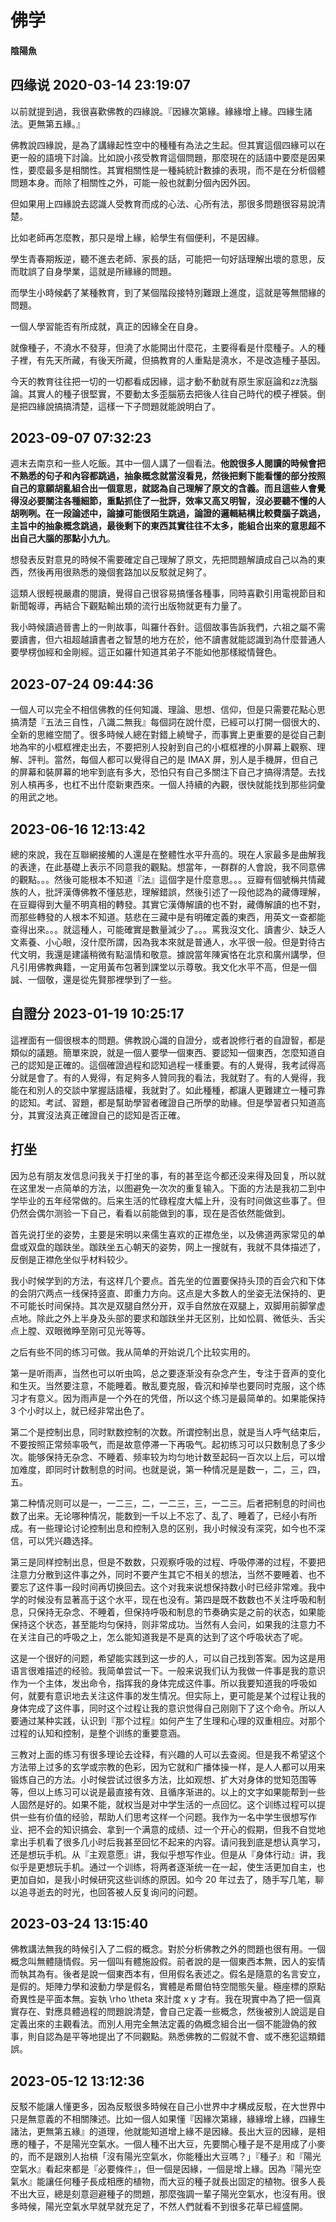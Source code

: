 # 佛学

#### 陰陽魚

## 四缘说 2020-03-14 23:19:07

 以前就提到過，我很喜歡佛教的四緣說。『因緣次第緣。緣緣增上緣。四緣生諸法。更無第五緣。』
 
 佛教說四緣說，是為了講緣起性空中的種種有為法之生起。但其實這個四緣可以在更一般的語境下討論。比如說小孩受教育這個問題，那麼現在的話語中要麼是因果性，要麼最多是相關性。其實相關性是一種純統計數據的表現，而不是在分析個體問題本身。而除了相關性之外，可能一般也就劃分個內因外因。
 
 但如果用上四緣說去認識人受教育而成的心法、心所有法，那很多問題很容易說清楚。
 
 比如老師再怎麼教，那只是增上緣，給學生有個便利，不是因緣。
 
 學生青春期叛逆，聽不進去老師、家長的話，可能把一句好話理解出壞的意思，反而耽誤了自身學業，這就是所緣緣的問題。
 
 而學生小時候虧了某種教育，到了某個階段接特別難跟上進度，這就是等無間緣的問題。
 
 一個人學習能否有所成就，真正的因緣全在自身。
 
 就像種子，不澆水不發芽，但澆了水能開出什麼花，主要得看是什麼種子。人的種子裡，有先天所藏，有後天所藏，但搞教育的人重點是澆水，不是改造種子基因。
 
 今天的教育往往把一切的一切都看成因緣，這才動不動就有原生家庭論和zz洗腦論。其實人的種子很堅實，不要動太多歪腦筋去把後人往自己時代的模子裡裝。倒是把四緣說搞搞清楚，這樣一下子問題就能說明白了。

## 2023-09-07 07:32:23

週末去南京和一些人吃飯。其中一個人講了一個看法。**他說很多人閱讀的時候會把不熟悉的句子和內容都跳過，抽象概念就當沒看見，然後把剩下能看懂的部分按照自己的意願胡亂組合出一個意思，就認為自己理解了原文的含義。而且這些人會覺得沒必要關注各種細節，重點抓住了一批評，效率又高又明智，沒必要聽不懂的人胡咧咧。在一段論述中，論據可能很陌生跳過，論證的邏輯結構比較費腦子跳過，主旨中的抽象概念跳過，最後剩下的東西其實往往不太多，能組合出來的意思超不出自己大腦的那點小九九**。

想發表反對意見的時候不需要確定自己理解了原文，先把問題解讀成自己以為的東西，然後再用很熟悉的幾個套路加以反駁就足夠了。

這類人很輕視嚴肅的閱讀，覺得自己很容易搞懂各種事，同時喜歡引用電視節目和新聞報導，再結合下觀點輸出類的流行出版物就更有力量了。

我小時候讀過晉書上的一則故事，叫羅什吞針。這個故事告訴我們，六祖之屬不需要讀書，但六祖超越讀書者之智慧的地方在於，他不讀書就能認識到為什麼普通人要學楞伽經和金剛經。這正如羅什知道其弟子不能如他那樣縱情聲色。

## 2023-07-24 09:44:36

一個人可以完全不相信佛教的任何知識、理論、思想、信仰，但是只需要花點心思搞清楚『五法三自性，八識二無我』每個詞在說什麼，已經可以打開一個很大的、全新的思維空間了。很多時候人總在對錯上繞彎子，而事實上更重要的是從自己劃地為牢的小框框裡走出去，不要把別人投射到自己的小框框裡的小屏幕上觀察、理解、評判。當然，每個人都可以覺得自己的是 IMAX 屏，別人是手機屏，但自己的屏幕和裝屏幕的地牢到底有多大，恐怕只有自己多關注下自己才搞得清楚。去找別人槓再多，也杠不出什麼新東西來。一個人持續的內觀，很快就能找到那些詞彙的用武之地。

## 2023-06-16 12:13:42

總的來說，我在互聯網接觸的人還是在整體性水平升高的。現在人家最多是曲解我的表達，在此基礎上表示不同意我的觀點。想當年，一群群的人會說，我不同意佛的觀點。。。然後可能根本不知道『法』這個字是什麼意思。。。豆瓣有個號稱共情藏族的人，批評漢傳佛教不懂慈悲，理解錯誤，然後引述了一段他認為的藏傳理解，在豆瓣得到大量不明真相的轉發。其實它漢傳解讀的也不對，藏傳解讀的也不對，而那些轉發的人根本不知道。慈悲在三藏中是有明確定義的東西，用英文一查都能查得出來。。。就這種人，可能確實是數量減少了。。。罵我沒文化、讀書少、缺乏人文素養、小心眼，沒什麼所謂，因為我本來就是普通人，水平很一般。但是對待古代文明，我還是建議稍微有點溫情和敬意。據說當年陳寅恪在北京和廣州講學，但凡引用佛教典籍，一定用黃布包著到課堂以示尊敬。我文化水平不高，但是一個誠、一個敬，還是從先賢那裡學到了一些。

## 自證分 2023-01-19 10:25:17

 這裡面有一個很根本的問題。佛教說心識的自證分，或者說修行者的自證智，都是類似的議題。簡單來說，就是一個人要學一個東西、要認知一個東西，怎麼知道自己的認知是正確的。這個確證過程和認知過程一樣重要。有的人覺得，我考試得高分就是會了。有的人覺得，有足夠多人贊同我的看法，我就對了。有的人覺得，我能在和別人的交談中掌握話語權，我就對了。如此種種，都讓人更難建立一種可靠的認知。考試、習題，都是幫助學習者確證自己所學的助緣。但是學習者只知道高分，其實沒法真正確證自己的認知是否正確。

 ## 打坐 

  因为总有朋友发信息问我关于打坐的事，有的甚至迄今都还没来得及回复，所以就在这里发一点简单的方法，以图避免一次次的重复输入。下面的方法是我初二到中学毕业的五年经常做的。后来生活的忙碌程度大幅上升，没有时间做这些事了。但仍然会偶尔测验一下自己，看看以前能做到的事，现在是否依然能做到。
  
  首先说打坐的姿势，主要是宋明以来儒生喜欢的正襟危坐，以及佛道两家常见的单盘或双盘的跏趺坐。跏趺坐五心朝天的姿势，网上一搜就有，我就不具体描述了，反倒是正襟危坐似乎材料较少。
  
  我小时候学到的方法，有这样几个要点。首先坐的位置要保持头顶的百会穴和下体的会阴穴两点一线保持竖直、即重力方向。这点是大多数人的坐姿无法保持的、更不可能长时间保持。其次是双腿自然分开，双手自然放在双腿上，双脚用前脚掌虚点地。除此之外上半身及头部的要求和跏趺坐并无区别，比如忪肩、微低头、舌尖点上膛、双眼微睁至刚可见光等等。
  
  之后有些不同的练习可做。我从简单的开始说几个比较实用的。
  
  第一是听雨声，当然也可以听虫鸣，总之要逐渐没有杂念产生，专注于音声的变化和生灭。当然要注意，不能睡着。散乱要克服，昏沉和掉举也要同时克服，这个练习才有意义。因为雨声是一个外在的凭借，所以这个练习是最简单的。如果能保持 3 个小时以上，就已经非常出色了。
  
  第二个是控制出息，同时默数控制的次数。所谓控制出息，就是当人呼气结束后，不要按照正常频率吸气，而是故意停滞一下再吸气。起初练习可以只数制息了多少次。能够保持无杂念、不睡着、频率较为均匀地计数至起码一百次以上后，可以增加难度，即同时计数制息的时间。也就是说，第一种情况是是数一，二，三，四，五。
  
  第二种情况则可以是一，一二三，二，一二三，三，一二三。后者把制息的时间也数了出来。无论哪种情况，能数到一千以上不忘了、乱了、睡着了，已经小有所成。有一些理论讨论控制出息和控制入息的区别，我小时候没有深究，如今也不深信，可以凭兴趣选择。
  
  第三是同样控制出息，但是不数数，只观察呼吸的过程、呼吸停滞的过程，不要把注意力分散到这件事之外，同时不要产生其它不相关的想法，当然不要睡着、也不要忘了这件事一段时间再切换回去。这个对我来说想保持数小时已经非常难。我中学的时候没有显著高于这个水平，现在也没有。第四是既不数数也不关注呼吸和制息，只保持无杂念、不睡着，但保持呼吸和制息的节奏确实是之前的状态，如果能保持这个状态，甚至能均匀保持，则非常成功。当然有人会问，如果我的注意力不在关注自己的呼吸之上，怎么能知道我是不是真的达到了这个呼吸状态了呢。
  
  这是一个很好的问题，希望能实践到这一步的人，可以自己找到答案。因为这是用语言很难描述的经验。我简单尝试一下。一般来说我们认为我做一件事是我的意识作为一个主体，发出命令，指挥我的身体完成这件事。所以我要知道我的呼吸如何，就要有意识地去关注这件事的发生情况。但实际上，更可能是某个过程让我的身体完成了这件事，同时这个过程让我的意识觉得自己刚刚下了这个命令。所以人要通过某种实践，认识到『那个过程』如何产生了生理和心理的双重相应。对那个过程的认知和控制，是整个训练的重要意涵。
  
  三教对上面的练习有很多理论去诠释，有兴趣的人可以去查阅。但是我不希望这个方法带上过多的玄学或宗教的色彩，因为它就和广播体操一样，是人人都可以用来锻炼自己的方法。小时候尝试过很多方法，比如观想、扩大对身体的觉知范围等等，但以上练习可以说是最直接有效、且循序渐进的。以上的文字如果能帮到一些人固然是好的。如果不能，就权当是对中学生活的一点回忆。这个训练过程可以提供一些有价值的经验，帮助人们思考这样一个问题。我作为一名中学生很想写作业、把不会的知识搞会、拿到一个满意的成绩、过一个开心的假期，但我不自觉地拿出手机看了很多几小时后我甚至回忆不起来的内容。请问我到底是想认真学习，还是想玩手机。从『主观意愿』讲，我似乎想写作业。但是从『身体行动』讲，我似乎是更想玩手机。通过一个训练，将两者逐渐统一在一起，使生活更加自主，也更加自如，是我小时候研究这些训练的原因。如今 20 年过去了，随手写几笔，聊以追寻逝去的时光，也回答被人反复询问的问题。 

  ## 2023-03-24 13:15:40

  佛教講法無我的時候引入了二假的概念。對於分析佛教之外的問題也很有用。一個概念叫無體隨情假。另一個叫有體施設假。前者說的是一個東西本無，因人的妄情而執其為有。後者是說一個東西本有，但用假名表述之。假名是隨意的名言安立，是假的。矩陣力學和波動力學是假名，實體是希爾伯特空間態矢量。極座標的原點奇異性是平面本無。妄執 \rho \theta 來計度 x y 才有。我在現實中為了把一個真實存在、對應具體過程的問題說清楚，會自己定義一些概念，然後被別人說這是自定義出來的主觀看法。而別人用完全無法定義的偽概念組合出一個不能證偽的敘事，則自認為是平等地提出了不同觀點。熟悉佛教的二假就不會、或不應犯這類錯誤。

  ## 2023-05-12 13:12:36

  反駁不能讓人懂更多，因為反駁很多時候在自己小世界中才構成反駁，在大世界中只是無意義的不相關陳述。比如一個人如果懂『因緣次第緣，緣緣增上緣，四緣生諸法，更無第五緣』的道理，他就能知道增上緣不是因緣。長出大豆的因緣，是相應的種子，不是陽光空氣水。一個人種不出大豆，先要關心種子是不是用成了小麥的，而不是跟別人抬槓「沒有陽光空氣水，你能種出大豆嗎？」『種子』和『陽光空氣水』看起來都是『必要條件』，但一個是因緣，一個是增上緣。因為『陽光空氣水』能讓任何種子長成相應的植物，而大豆的種子就長出固定的植物。很多人長不出大豆，總是刻意迴避種子的問題，那麼強調一輩子陽光空氣水，也沒有用。很多時候，陽光空氣水早就早就充足了，不然人們就看不到很多花草已經盛開。